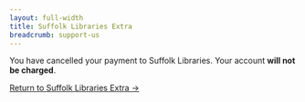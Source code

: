 ```yaml
---
layout: full-width
title: Suffolk Libraries Extra
breadcrumb: support-us
---
```


You have cancelled your payment to Suffolk Libraries. Your account **will not be charged**.

[Return to Suffolk Libraries Extra &rarr;](/extra/)
